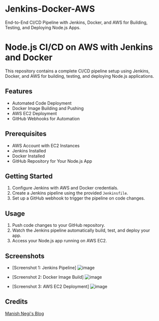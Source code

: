 # Jenkins-Docker-AWS
End-to-End CI/CD Pipeline with Jenkins, Docker, and AWS for Building, Testing, and Deploying Node.js Apps.

# Node.js CI/CD on AWS with Jenkins and Docker

This repository contains a complete CI/CD pipeline setup using Jenkins, Docker, and AWS for building, testing, and deploying Node.js applications.

## Features

- Automated Code Deployment
- Docker Image Building and Pushing
- AWS EC2 Deployment
- GitHub Webhooks for Automation

## Prerequisites

- AWS Account with EC2 Instances
- Jenkins Installed
- Docker Installed
- GitHub Repository for Your Node.js App

## Getting Started

1. Configure Jenkins with AWS and Docker credentials.
2. Create a Jenkins pipeline using the provided `Jenkinsfile`.
3. Set up a GitHub webhook to trigger the pipeline on code changes.

## Usage

1. Push code changes to your GitHub repository.
2. Watch the Jenkins pipeline automatically build, test, and deploy your app.
3. Access your Node.js app running on AWS EC2.

## Screenshots

- [Screenshot 1: Jenkins Pipeline]  ![image](https://github.com/HarshGupta-coder/Jenkins-Docker-AWS/assets/54001485/c69b3480-9eaf-4232-bbde-b923226aa856)

- [Screenshot 2: Docker Image Build] ![image](https://github.com/HarshGupta-coder/Jenkins-Docker-AWS/assets/54001485/fd68dabe-4300-43b3-add1-8faabb4d29b7)

- [Screenshot 3: AWS EC2 Deployment] ![image](https://github.com/HarshGupta-coder/Jenkins-Docker-AWS/assets/54001485/e736415f-258d-47b2-85a5-7bd4cbfe933f)


## Credits

[Manish Negi's Blog](https://www.example.com/blog-post](https://journeytodevops.hashnode.dev/jenkins-declarative-pipeline-with-copying-code-from-github-and-build-code-through-docker-by-pushing-the-image-to-dockerhub-and-deploying-using-aws#heading-go-to-manage-credentials-gt-add-credentials-gt-paste-private-keys-of-jenkinskeys-gtnow-go-to-configure-node-todo-cicd-and-replace-it-with-new-credentials-and-build-now)https://journeytodevops.hashnode.dev/jenkins-declarative-pipeline-with-copying-code-from-github-and-build-code-through-docker-by-pushing-the-image-to-dockerhub-and-deploying-using-aws#heading-go-to-manage-credentials-gt-add-credentials-gt-paste-private-keys-of-jenkinskeys-gtnow-go-to-configure-node-todo-cicd-and-replace-it-with-new-credentials-and-build-now)

